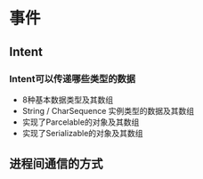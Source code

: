 # 事件

## Intent

### Intent可以传递哪些类型的数据

* 8种基本数据类型及其数组
* String / CharSequence 实例类型的数据及其数组
* 实现了Parcelable的对象及其数组
* 实现了Serializable的对象及其数组

## 进程间通信的方式 <Badge text="Uncompleted"/>